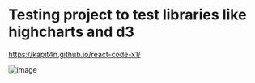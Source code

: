 # Testing project to test libraries like highcharts and d3

https://kapit4n.github.io/react-code-x1/

![image](https://user-images.githubusercontent.com/277572/189381214-b63bea21-29ad-4ef5-81b3-dff529010ef2.png)
